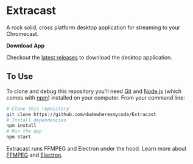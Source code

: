 # Extracast

A rock solid, cross platform desktop application for streaming to your Chromecast.

**Download App**

Checkout the [latest releases](releases) to download the desktop application.

## To Use

To clone and debug this repository you'll need [Git](https://git-scm.com) and [Node.js](https://nodejs.org/en/download/) (which comes with [npm](http://npmjs.com)) installed on your computer. From your command line:

```bash
# Clone this repository
git clone https://github.com/dudewheresmycode/Extracast
# Install dependencies
npm install
# Run the app
npm start
```

Extracast runs FFMPEG and Electron under the hood. Learn more about [FFMPEG](http://ffmpeg.org) and [Electron](http://electron.atom.io/).
